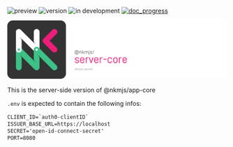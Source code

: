 ![preview](https://img.shields.io/badge/-alpha-3ec188.svg)
![version](https://img.shields.io/badge/dynamic/json?color=ed1e79&label=version&query=version&url=https://github.com/Nebukam/nkmjs/raw/main/packages/nkmjs-server-core/package.json)
![in development](https://img.shields.io/badge/license-MIT-black.svg)
[![doc_progress](https://img.shields.io/badge/dynamic/json?color=282725&label=doc&query=documentation_progress&url=https://github.com/Nebukam/nkmjs/raw/main/packages/nkmjs-server-core/metadata.json)](https://nebukam.github.io/nkmjs/documentation/)

![NKMjs][logo]

This is the server-side version of @nkmjs/app-core

`.env` is expected to contain the following infos:

```
CLIENT_ID=`auth0-clientID`
ISSUER_BASE_URL=https://localhost
SECRET='open-id-connect-secret'
PORT=8080
```





[logo]: https://github.com/Nebukam/nkmjs/raw/main/packages/nkmjs-server-core/bin/logo.png "nkmjs-logo"